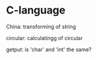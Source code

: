 # C-language

China: transforming of string

circular: calculatingg of circular

getput: is 'char' and 'int' the same?
